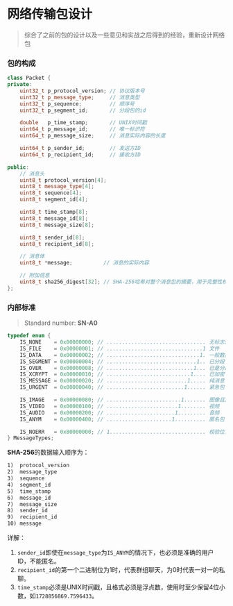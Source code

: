 # 网络传输包设计
> 综合了之前的包的设计以及一些意见和实战之后得到的经验，重新设计网络包

### 包的构成

```cpp
class Packet {
private:
    uint32_t p_protocol_version; // 协议版本号
    uint32_t p_message_type;     // 消息类型
    uint32_t p_sequence;         // 顺序号
    uint32_t p_segment_id;       // 分段包的id

    double   p_time_stamp;       // UNIX时间戳
    uint64_t p_message_id;       // 唯一标识符
    uint64_t p_message_size;     // 消息实际内容的长度

    uint64_t p_sender_id;        // 发送方ID
    uint64_t p_recipient_id;     // 接收方ID

public:
    // 消息头
    uint8_t protocol_version[4];
    uint8_t message_type[4];
    uint8_t sequence[4];
    uint8_t segment_id[4];

    uint8_t time_stamp[8];
    uint8_t message_id[8];
    uint8_t message_size[8];

    uint8_t sender_id[8];
    uint8_t recipient_id[8];

    // 消息体
    uint8_t *message;          // 消息的实际内容

    // 附加信息
    uint8_t sha256_digest[32]; // SHA-256哈希对整个消息包的摘要，用于完整性校验
};

```

### 内部标准

> Standard number: **SN-A0**

```c
typedef enum {
    IS_NONE    = 0x00000000; // ................................ 无标志位
    IS_FILE    = 0x00000001; // ...............................1 文件
    IS_DATA    = 0x00000002; // ..............................1. 一般数据
    IS_SEGMENT = 0x00000004; // .............................1.. 已分段
    IS_OVER    = 0x00000008; // ............................1... 已是分段包的最后一个
    IS_XCRYPT  = 0x00000010; // ...........................1.... 已加密
    IS_MESSAGE = 0x00000020; // ..........................1..... 纯消息
    IS_URGENT  = 0x00000040; // .........................1...... 紧急包

    IS_IMAGE   = 0x00000080; // ........................1....... 图像且IS_FILE，否则视为表情包
    IS_VIDEO   = 0x00000100; // .......................1........ 视频
    IS_AUDIO   = 0x00000200; // ......................1......... 音频
    IS_ANYM    = 0x00000400; // .....................1.......... 匿名包

    IS_NOERR   = 0x80000000; // 1............................... 校验位，必须为1，否则弃包
} MessageTypes;
```

**SHA-256**的数据输入顺序为：
```txt
1)  protocol_version
2)  message_type
3)  sequence
4)  segment_id
5)  time_stamp
6)  message_id
7)  message_size
8)  sender_id
9)  recipient_id
10) message
```

详解：

1.  `sender_id`即使在`message_type`为`IS_ANYM`的情况下，也必须是准确的用户ID，不能匿名。
2.  `recipient_id`的第一个二进制位为1时，代表群组聊天，为0时代表一对一的私聊。
3.  `time_stamp`必须是UNIX时间戳，且格式必须是浮点数，使用时至少保留4位小数，如`1728856869.7596433`。




